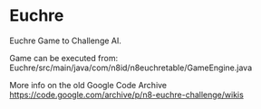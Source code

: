 # Euchre
Euchre Game to Challenge AI. 

Game can be executed from:
Euchre/src/main/java/com/n8id/n8euchretable/GameEngine.java 

More info on the old Google Code Archive
https://code.google.com/archive/p/n8-euchre-challenge/wikis
